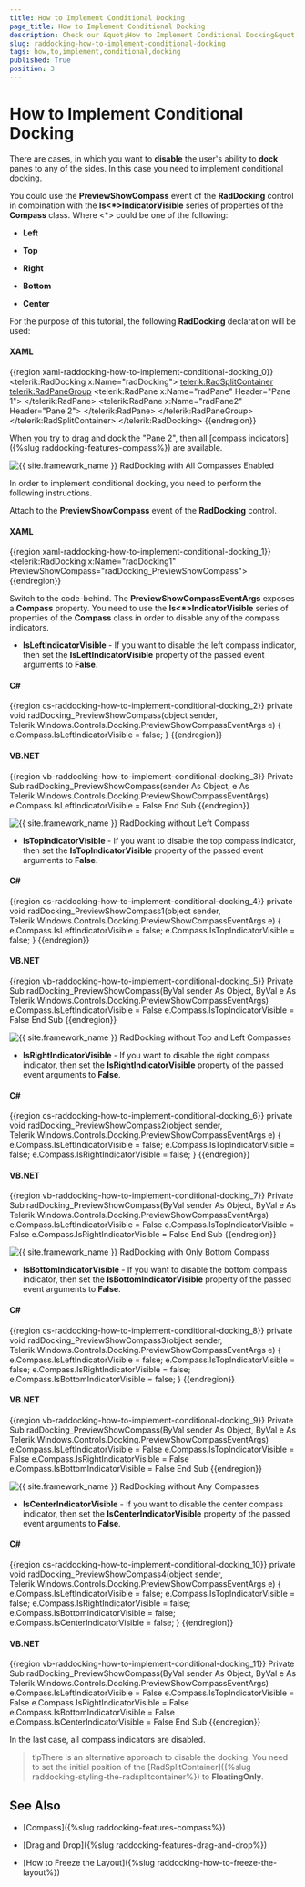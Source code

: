 ```yaml
---
title: How to Implement Conditional Docking
page_title: How to Implement Conditional Docking
description: Check our &quot;How to Implement Conditional Docking&quot; documentation article for the RadDocking {{ site.framework_name }} control.
slug: raddocking-how-to-implement-conditional-docking
tags: how,to,implement,conditional,docking
published: True
position: 3
---
```


# How to Implement Conditional Docking

There are cases, in which you want to __disable__ the user's ability to __dock__ panes to any of the sides. In this case you need to implement conditional docking.

You could use the __PreviewShowCompass__ event of the __RadDocking__ control in combination with the __Is<*>IndicatorVisible__ series of properties of the __Compass__ class. Where <*> could be one of the following:

* __Left__

* __Top__

* __Right__

* __Bottom__

* __Center__

For the purpose of this tutorial, the following __RadDocking__ declaration will be used:

#### __XAML__

{{region xaml-raddocking-how-to-implement-conditional-docking_0}}
	<telerik:RadDocking x:Name="radDocking">
	    <telerik:RadSplitContainer>
	        <telerik:RadPaneGroup>
	            <telerik:RadPane x:Name="radPane" Header="Pane 1">
	                <TextBlock Text="Some simple text here"/>
	            </telerik:RadPane>
	            <telerik:RadPane x:Name="radPane2" Header="Pane 2">
	                <TextBlock Text="Some simple text here"/>
	            </telerik:RadPane>
	        </telerik:RadPaneGroup>
	    </telerik:RadSplitContainer>
	</telerik:RadDocking>
{{endregion}}

When you try to drag and dock the "Pane 2", then all [compass indicators]({%slug raddocking-features-compass%}) are available.

![{{ site.framework_name }} RadDocking with All Compasses Enabled](images/RadDocking_HowTo_ConditionalDocking_010.png)

In order to implement conditional docking, you need to perform the following instructions.

Attach to the __PreviewShowCompass__ event of the __RadDocking__ control.

#### __XAML__

{{region xaml-raddocking-how-to-implement-conditional-docking_1}}
	<telerik:RadDocking x:Name="radDocking1" PreviewShowCompass="radDocking_PreviewShowCompass">
{{endregion}}

Switch to the code-behind. The __PreviewShowCompassEventArgs__ exposes a __Compass__ property. You need to use the __Is<*>IndicatorVisible__ series of properties of the __Compass__ class in order to disable any of the compass indicators.

* __IsLeftIndicatorVisible__ - If you want to disable the left compass indicator, then set the __IsLeftIndicatorVisible__ property of the passed event arguments to __False__. 

#### __C#__

{{region cs-raddocking-how-to-implement-conditional-docking_2}}
	private void radDocking_PreviewShowCompass(object sender, Telerik.Windows.Controls.Docking.PreviewShowCompassEventArgs e)
	{
	    e.Compass.IsLeftIndicatorVisible = false;
	}
{{endregion}}

#### __VB.NET__

{{region vb-raddocking-how-to-implement-conditional-docking_3}}
	Private Sub radDocking_PreviewShowCompass(sender As Object, e As Telerik.Windows.Controls.Docking.PreviewShowCompassEventArgs)
		e.Compass.IsLeftIndicatorVisible = False
	End Sub
{{endregion}}

![{{ site.framework_name }} RadDocking without Left Compass](images/RadDocking_HowTo_ConditionalDocking_020.png)

* __IsTopIndicatorVisible__ - If you want to disable the top compass indicator, then set the __IsTopIndicatorVisible__ property of the passed event arguments to __False__. 

#### __C#__

{{region cs-raddocking-how-to-implement-conditional-docking_4}}
	private void radDocking_PreviewShowCompass1(object sender, Telerik.Windows.Controls.Docking.PreviewShowCompassEventArgs e)
	{
	    e.Compass.IsLeftIndicatorVisible = false;
	    e.Compass.IsTopIndicatorVisible = false;
	}
{{endregion}}



#### __VB.NET__

{{region vb-raddocking-how-to-implement-conditional-docking_5}}
	Private Sub radDocking_PreviewShowCompass(ByVal sender As Object, ByVal e As Telerik.Windows.Controls.Docking.PreviewShowCompassEventArgs)
		e.Compass.IsLeftIndicatorVisible = False
		e.Compass.IsTopIndicatorVisible = False
	End Sub
{{endregion}}

 ![{{ site.framework_name }} RadDocking without Top and Left Compasses](images/RadDocking_HowTo_ConditionalDocking_030.png)

* __IsRightIndicatorVisible__ - If you want to disable the right compass indicator, then set the __IsRightIndicatorVisible__ property of the passed event arguments to __False__. 

#### __C#__

{{region cs-raddocking-how-to-implement-conditional-docking_6}}
	private void radDocking_PreviewShowCompass2(object sender, Telerik.Windows.Controls.Docking.PreviewShowCompassEventArgs e)
	{
	    e.Compass.IsLeftIndicatorVisible = false;
	    e.Compass.IsTopIndicatorVisible = false;
	    e.Compass.IsRightIndicatorVisible = false;
	}
{{endregion}}

#### __VB.NET__

{{region vb-raddocking-how-to-implement-conditional-docking_7}}
	Private Sub radDocking_PreviewShowCompass(ByVal sender As Object, ByVal e As Telerik.Windows.Controls.Docking.PreviewShowCompassEventArgs)
		e.Compass.IsLeftIndicatorVisible = False
		e.Compass.IsTopIndicatorVisible = False
		e.Compass.IsRightIndicatorVisible = False
	End Sub
{{endregion}}

![{{ site.framework_name }} RadDocking with Only Bottom Compass](images/RadDocking_HowTo_ConditionalDocking_040.png)

* __IsBottomIndicatorVisible__ - If you want to disable the bottom compass indicator, then set the __IsBottomIndicatorVisible__ property of the passed event arguments to __False__. 

#### __C#__

{{region cs-raddocking-how-to-implement-conditional-docking_8}}
	private void radDocking_PreviewShowCompass3(object sender, Telerik.Windows.Controls.Docking.PreviewShowCompassEventArgs e)
	{
	    e.Compass.IsLeftIndicatorVisible = false;
	    e.Compass.IsTopIndicatorVisible = false;
	    e.Compass.IsRightIndicatorVisible = false;
	    e.Compass.IsBottomIndicatorVisible = false;
	}
{{endregion}}

#### __VB.NET__

{{region vb-raddocking-how-to-implement-conditional-docking_9}}
	Private Sub radDocking_PreviewShowCompass(ByVal sender As Object, ByVal e As Telerik.Windows.Controls.Docking.PreviewShowCompassEventArgs)
		e.Compass.IsLeftIndicatorVisible = False
		e.Compass.IsTopIndicatorVisible = False
		e.Compass.IsRightIndicatorVisible = False
		e.Compass.IsBottomIndicatorVisible = False
	End Sub
{{endregion}}

![{{ site.framework_name }} RadDocking without Any Compasses](images/RadDocking_HowTo_ConditionalDocking_050.png)

* __IsCenterIndicatorVisible__ - If you want to disable the center compass indicator, then set the __IsCenterIndicatorVisible__ property of the passed event arguments to __False__. 

#### __C#__

{{region cs-raddocking-how-to-implement-conditional-docking_10}}
	private void radDocking_PreviewShowCompass4(object sender, Telerik.Windows.Controls.Docking.PreviewShowCompassEventArgs e)
	{
	    e.Compass.IsLeftIndicatorVisible = false;
	    e.Compass.IsTopIndicatorVisible = false;
	    e.Compass.IsRightIndicatorVisible = false;
	    e.Compass.IsBottomIndicatorVisible = false;
	    e.Compass.IsCenterIndicatorVisible = false;
	}
{{endregion}}

#### __VB.NET__

{{region vb-raddocking-how-to-implement-conditional-docking_11}}
	Private Sub radDocking_PreviewShowCompass(ByVal sender As Object, ByVal e As Telerik.Windows.Controls.Docking.PreviewShowCompassEventArgs)
		e.Compass.IsLeftIndicatorVisible = False
		e.Compass.IsTopIndicatorVisible = False
		e.Compass.IsRightIndicatorVisible = False
		e.Compass.IsBottomIndicatorVisible = False
		e.Compass.IsCenterIndicatorVisible = False
	End Sub
{{endregion}}

In the last case, all compass indicators are disabled.

>tipThere is an alternative approach to disable the docking. You need to set the initial position of the [RadSplitContainer]({%slug raddocking-styling-the-radsplitcontainer%}) to __FloatingOnly__.

## See Also

 * [Compass]({%slug raddocking-features-compass%})

 * [Drag and Drop]({%slug raddocking-features-drag-and-drop%})

 * [How to Freeze the Layout]({%slug raddocking-how-to-freeze-the-layout%})
